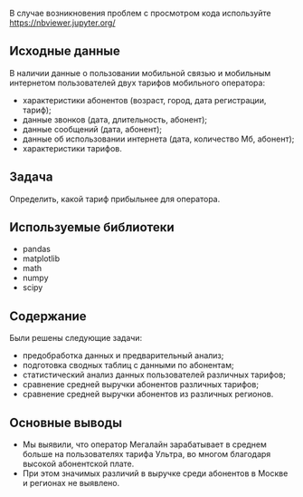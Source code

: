 В случае возникновения проблем с просмотром кода используйте https://nbviewer.jupyter.org/

## Исходные данные

В наличии данные о пользовании мобильной связью и мобильным интернетом пользователей двух тарифов мобильного оператора:  
- характеристики абонентов (возраст, город, дата регистрации, тариф);  
- данные звонков (дата, длительность, абонент);  
- данные сообщений (дата, абонент);  
- данные об использовании интернета (дата, количество Мб, абонент);  
- характеристики тарифов.

## Задача

Определить, какой тариф прибыльнее для оператора.

## Используемые библиотеки

- pandas  
- matplotlib  
- math  
- numpy  
- scipy

## Содержание

Были решены следующие задачи:
- предобработка данных и предварительный анализ;  
- подготовка сводных таблиц с данными по абонентам;  
- статистический анализ данных пользователей различных тарифов;  
- сравнение средней выручки абонентов различных тарифов;  
- сравнение средней выручки абонентов из различных регионов.

## Основные выводы

- Мы выявили, что оператор Мегалайн зарабатывает в среднем больше на пользователях тарифа Ультра, во многом благодаря высокой абонентской плате.  
- При этом значимых различий в выручке среди абонентов в Москве и регионах не выявлено.
